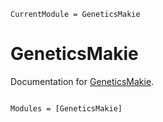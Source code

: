 ```@meta
CurrentModule = GeneticsMakie
```

# GeneticsMakie

Documentation for [GeneticsMakie](https://github.com/mmkim1210/GeneticsMakie.jl).

```@index
```

```@autodocs
Modules = [GeneticsMakie]
```
